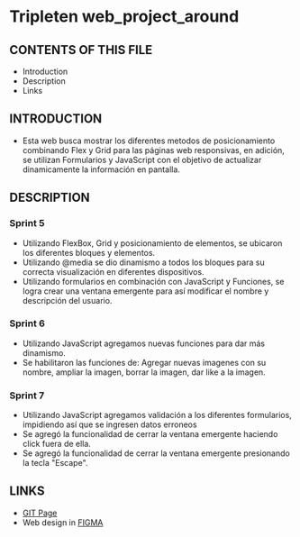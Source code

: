 # Tripleten web_project_around

## CONTENTS OF THIS FILE
* Introduction
* Description
* Links

## INTRODUCTION
* Esta web busca mostrar los diferentes metodos de posicionamiento combinando Flex y Grid para las páginas web responsivas, en adición, se utilizan Formularios y JavaScript con el objetivo de actualizar dinamicamente la información en pantalla.

## DESCRIPTION
### Sprint 5
* Utilizando FlexBox, Grid y posicionamiento de elementos, se ubicaron los diferentes bloques y elementos.
* Utilizando @media se dio dinamismo a todos los bloques para su correcta visualización en diferentes dispositivos.
* Utilizando formularios en combinación con JavaScript y Funciones, se logra crear una ventana emergente para así modificar el nombre y descripción del usuario.
### Sprint 6
* Utilizando JavaScript agregamos nuevas funciones para dar más dinamismo.
* Se habilitaron las funciones de: Agregar nuevas imagenes con su nombre, ampliar la imagen, borrar la imagen, dar like a la imagen.
### Sprint 7
* Utilizando JavaScript agregamos validación a los diferentes formularios, impidiendo así que se ingresen datos erroneos 
* Se agregó la funcionalidad de cerrar la ventana emergente haciendo click fuera de ella.
* Se agregó la funcionalidad de cerrar la ventana emergente presionando la tecla "Escape".

## LINKS
* [GIT Page](https://sancoroso1.github.io/web_project_around/)
* Web design in [FIGMA](https://www.figma.com/file/mUgu8OSHWE0M6p6vfwmdu9/Sprint-4%3A-Around-The-U.S.-%2F-desktop-%2B-mobile?type=design&node-id=0-1&mode=design&t=omoJIlRF922CtUB4-0) 